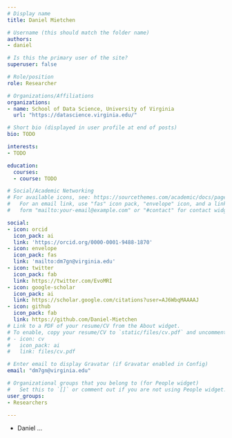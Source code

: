 ```yaml
---
# Display name
title: Daniel Mietchen

# Username (this should match the folder name)
authors:
- daniel

# Is this the primary user of the site?
superuser: false

# Role/position
role: Researcher

# Organizations/Affiliations
organizations:
- name: School of Data Science, University of Virginia
  url: "https://datascience.virginia.edu/"

# Short bio (displayed in user profile at end of posts)
bio: TODO

interests:
- TODO

education:
  courses:
  - course: TODO

# Social/Academic Networking
# For available icons, see: https://sourcethemes.com/academic/docs/page-builder/#icons
#   For an email link, use "fas" icon pack, "envelope" icon, and a link in the
#   form "mailto:your-email@example.com" or "#contact" for contact widget.

social:
- icon: orcid
  icon_pack: ai
  link: 'https://orcid.org/0000-0001-9488-1870'
- icon: envelope
  icon_pack: fas
  link: 'mailto:dm7gn@virginia.edu'
- icon: twitter
  icon_pack: fab
  link: https://twitter.com/EvoMRI
- icon: google-scholar
  icon_pack: ai
  link: https://scholar.google.com/citations?user=AJ6WbqMAAAAJ
- icon: github
  icon_pack: fab
  link: https://github.com/Daniel-Mietchen
# Link to a PDF of your resume/CV from the About widget.
# To enable, copy your resume/CV to `static/files/cv.pdf` and uncomment the lines below.
# - icon: cv
#   icon_pack: ai
#   link: files/cv.pdf

# Enter email to display Gravatar (if Gravatar enabled in Config)
email: "dm7gn@virginia.edu"

# Organizational groups that you belong to (for People widget)
#   Set this to `[]` or comment out if you are not using People widget.
user_groups:
- Researchers

---
```


- Daniel ...

